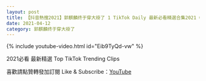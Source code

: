 ```yaml
---
layout: post
title: 【抖音熱搜2021】郭麒麟终于穿大褂了 1 TikTok Daily 最新必看精選合集2021 04 12
date: 2021-04-12
category: 郭麒麟终于穿大褂了
---
```


{% include youtube-video.html id="Eib9TyQd-vw" %}

2021必看 最新精選 Top TikTok Trending Clips

喜歡請點贊轉發加訂閱 Like & Subscribe：[YouTube](https://www.youtube.com/channel/UCAoR7VcanIPd04uEq_GIylA/videos)

